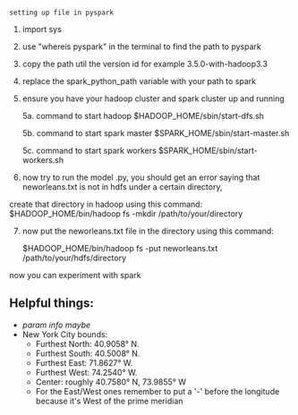                                                                         setting up file in pyspark

1. import sys

2. use "whereis pyspark" in the terminal to find the path to pyspark

3. copy the path util the version id for example 3.5.0-with-hadoop3.3

4. replace the spark_python_path variable with your path to spark

5. ensure you have your hadoop cluster and spark cluster up and running 

    5a. command to start hadoop $HADOOP_HOME/sbin/start-dfs.sh

    5b. command to start spark master $SPARK_HOME/sbin/start-master.sh

    5c. command to start spark workers $SPARK_HOME/sbin/start-workers.sh

6. now try to run the model .py, you should get an error saying that neworleans.txt is not in hdfs under a certain directory,

create that directory in hadoop using this command: $HADOOP_HOME/bin/hadoop fs -mkdir /path/to/your/directory

7. now put the neworleans.txt file in the directory using this command: 

    $HADOOP_HOME/bin/hadoop fs -put neworleans.txt /path/to/your/hdfs/directory
    


now you can experiment with spark



## Helpful things:
- *param info maybe*
- New York City bounds:
  - Furthest North: 40.9058° N.
  - Furthest South: 40.5008° N.
  - Furthest East: 71.8627° W.
  - Furthest West: 74.2540° W.
  - Center: roughly 40.7580° N, 73.9855° W
  - For the East/West ones remember to put a '-' before the longitude because it's West of the prime meridian

